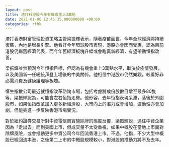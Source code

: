```yaml
---
layout: post
title: 渣打料港股今年有機會重上3萬點
date: 2021-01-06 12:45:35.000000000 +08:00
categories: rthk
---
```


渣打香港財富管理投資策略主管梁振輝表示，隨著疫苗面世，今年全球經濟將持續復蘇，內地是增長引擎。他看好今年環球股市表現，港股亦會因而受惠，認為目前港股仍屬舊經濟代表，而今年舊經濟板塊升幅或會跑贏新經濟，有望帶動恒指改善。

梁振輝並無預測今年恒指目標，但認為有機會重上3萬點水平，取決於疫情發展，以及美國新一任總統拜登上場後的中美關係。他相信中港股市仍然樂觀，較看好非必需消費及健康護理等板塊。

恒生指數公司最近就恒指改革諮詢市場，包括考慮將成份股數目增至最多80隻等，梁振輝認為，可能會左右恒指走勢。他形容，去年恒指表現呆滯，落後於外圍股市，如果恒指改革加入更多新經濟股，大市向上的潛力或會增加，波動性亦會加劇，但能夠進一步反映香港市場實況。

對於紐約證券交易所對中資電信商實施除牌的態度反覆，梁振輝說，過往中資企業因為「走出去」而到美國上市，但成交量不太受重視，如果中概股在當地上市面對除牌風險，或會推動更多中資公司今年回流香港上市。不過，他指，不少大型中概股已經回流本港，之後第二上市的中概股規模較小，對港股的推動力將不及去年。
